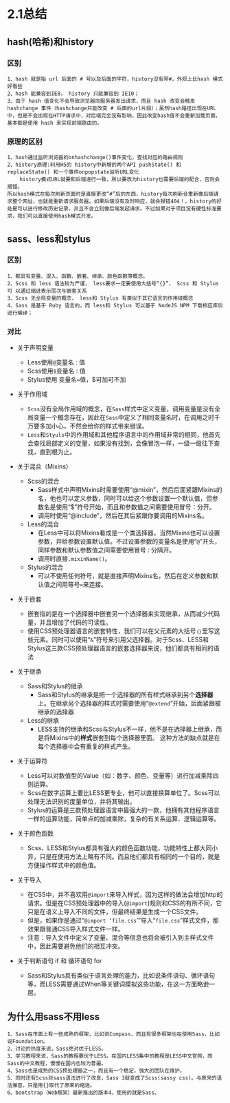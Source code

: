 # 2.1总结

## hash(哈希)和history

### 区别

````text
1、hash 就是指 url 后面的 # 号以及后面的字符，history没有带#，外观上比hash 模式好看些
2、hash 能兼容到IE8， history 只能兼容到 IE10；
3、由于 hash 值变化不会导致浏览器向服务器发出请求，而且 hash 改变会触发 hashchange 事件（hashchange只能改变 # 后面的url片段）；虽然hash路径出现在URL中，但是不会出现在HTTP请求中，对后端完全没有影响，因此改变hash值不会重新加载页面，基本都是使用 hash 来实现前端路由的。
````

###  原理的区别 

```text
1、hash通过监听浏览器的onhashchange()事件变化，查找对应的路由规则
2、history原理:利用H5的 history中新增的两个API pushState() 和 replaceState() 和一个事件onpopstate监听URL变化
	history模式URL就要和后端进行一致，所以要改为history也需要后端的配合，否则会报错。
所以hash模式在每次刷新页面时是直接更改“#”后的东西，history每次刷新会重新像后端请求整个网址，也就是重新请求服务器。如果后端没有及时响应，就会报错404！。history的好处是可以进行修改历史记录，并且不会立刻像后端发起请求。不过如果对于项目没有硬性标准要求，我们可以直接使用hash模式开发。
```

## sass、less和stylus

### 区别

```text
1、都具有变量、混入、函数、嵌套、继承、颜色函数等概念。
2、Scss 和 less 语法较为严谨， less要求⼀定要使⽤⼤括号“{}”， Scss 和 Stylus 可 以通过缩进表示层次与嵌套关系
3、Scss ⽆全局变量的概念， less和 Stylus 有类似于其它语⾔的作⽤域概念
4、Sass 是基于 Ruby 语⾔的，⽽ less和 Stylus 可以基于 NodeJS NPM 下载相应库后 进⾏编译；
```

### 对比

- 关于声明变量
  -  Less使用`@`变量名`：`值 
  -  Scss使用`$`变量名`：`值 
  -  Stylus使用 变量名`=`值，$可加可不加 

- 关于作用域
  -  `Scss`没有全局作用域的概念，在`Sass`样式中定义变量，调用变量是没有全局变量一个概念存在，因此在`Sass`中定义了相同变量名时，在调用之时千万要多加小心，不然会给你的样式带来错误。 
  -  `Less`和`Styuls`中的作用域和其他程序语言中的作用域非常的相同，他首先会查找局部定义的变量，如果没有找到，会像冒泡一样，一级一级往下查找，直到根为止。 

- 关于混合（Mixins）
  - Scss的混合
    - Sass样式中声明Mixins时需要使用“@mixin”，然后后面紧跟Mixins的名，他也可以定义参数，同时可以给这个参数设置一个默认值，但参数名是使用“$”符号开始，而且和参数值之间需要使用冒号：分开。
    - 调用时使用“@include”，然后在其后紧跟你要调用的Mixins名。
  - Less的混合
    -  在Less中可以将Mixins看成是一个类选择器，当然Mixins也可以设置参数，并给参数设置默认值。不过设置参数的变量名是使用“`@`”开头，同样参数和默认参数值之间需要使用冒号`：`分隔开。 
    -  调用时直接`.mixinName()`。 
  - Stylus的混合
    -  可以不使用任何符号，就是直接声明Mixins名，然后在定义参数和默认值之间用等号`=`来连接。 

- 关于嵌套
  -  嵌套指的是在一个选择器中嵌套另一个选择器来实现继承，从而减少代码量，并且增加了代码的可读性。 
  -  使用CSS预处理器语言的嵌套特性，我们可以在父元素的大括号`｛｝`里写这些元素。同时可以使用“`&`”符号来引用父选择器。对于Scss、LESS和Stylus这三款CSS预处理器语言的嵌套选择器来说，他们都具有相同的语法 

- 关于继承
  - Sass和Stylus的继承
    -  Sass和Stylus的继承是把一个选择器的所有样式继承到另个**选择器**上。在继承另个选择器的样式时需要使用“`@extend`”开始，后面紧跟被继承的选择器 
  - Less的继承
    -  LESS支持的继承和Scss与Stylus不一样，他不是在选择器上继承，而是将Mixins中的**样式**嵌套到每个选择器里面。
      这种方法的缺点就是在每个选择器中会有重复的样式产生。 

- 关于运算符
  -  Less可以对数值型的Value（如：数字、颜色、变量等）进行加减乘除四则运算。 
  -  Scss在数字运算上要比LESS更专业，他可以直接换算单位了。Scss可以处理无法识别的度量单位，并将其输出。 
  -  Stylus的运算是三款预处理器语言中最强大的一款，他拥有其他程序语言一样的运算功能，简单点的加减乘除，复杂的有关系运算、逻辑运算等。 

- 关于颜色函数
  -  Scss、LESS和Stylus都具有强大的颜色函数功能，功能特性上都大同小异，只是在使用方法上略有不同。而且他们都具有相同的一个目的，就是方便操作样式中的颜色值。 

- 关于导入
  -  在CSS中，并不喜欢用`@import`来导入样式，因为这样的做法会增加http的请求。但是在CSS预处理器中的导入(`@import`)规则和CSS的有所不同，它只是在语义上导入不同的文件，但最终结果是生成一个CSS文件。 
  -  但是，如果你是通过“`@import ‘file.css`’”导入“`file.css`”样式文件，那效果跟普通CSS导入样式文件一样。 
  -  注意：导入文件中定义了变量、混合等信息也将会被引入到主样式文件中，因此需要避免他们的相互冲突。 

- 关于判断语句 if 和 循环语句 for
  -  Sass和Stylus具有类似于语言处理的能力，比如说条件语句、循环语句等，而LESS需要通过When等关键词模拟这些功能，在这一方面略逊一层。 

## 为什么用sass不用less

````text
1、Sass在市面上有一些成熟的框架，比如说Compass，而且有很多框架也在使用Sass，比如说Foundation。
2、讨论的热度来说，Sass绝对优于LESS。
3、学习教程来说，Sass的教程要优于LESS。在国内LESS集中的教程是LESS中文官网，而Sass的中文教程，慢慢在国内也较为普遍。
4、Sass也是成熟的CSS预处理器之一，而且有一个稳定，强大的团队在维护。
5、同时还有Scss对sass语法进行了改良，Sass 3就变成了Scss(sassy css)。与原来的语法兼容，只是用{}取代了原来的缩进。
6、bootstrap（Web框架）最新推出的版本4，使用的就是Sass。
````

